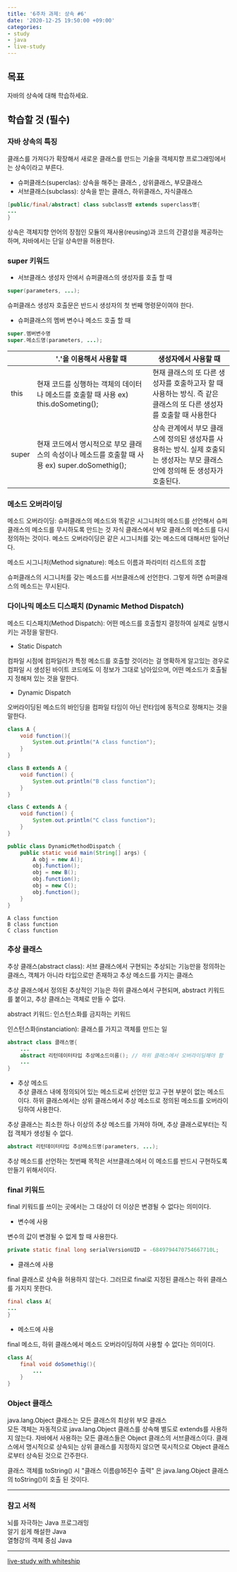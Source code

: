 ```yaml
---
title: '6주차 과제: 상속 #6'
date: '2020-12-25 19:50:00 +09:00'
categories: 
- study
- java
- live-study
---
```


## 목표
자바의 상속에 대해 학습하세요.

## 학습할 것 (필수)

### 자바 상속의 특징

클래스를 가져다가 확장해서 새로운 클래스를 만드는 기술을 객체지향 프로그래밍에서는 상속이라고 부른다.

* 슈퍼클래스(superclas): 상속을 해주는 클래스 , 상위클래스, 부모클래스   
* 서브클래스(subclass): 상속을 받는 클래스, 하위클래스, 자식클래스  

```java
[public/final/abstract] class subclass명 extends superclass명{
...
}
```

상속은 객체지향 언어의 장점인 모듈의 재사용(reusing)과 코드의 간결성을 제공하는 하며, 자바에서는 단일 상속만을 허용한다.


### super 키워드

* 서브클래스 생성자 안에서 슈퍼클래스의 생성자를 호출 할 때

```java
super(parameters, ...);
```

슈퍼클래스 생성자 호출문은 반드시 생성자의 첫 번째 명령문이여야 한다.

* 슈퍼클래스의 멤버 변수나 메소드 호출 할 때

```java
super.멤버변수명
super.메소드명(parameters, ...);
```


|  | '.'을 이용해서 사용할 때 | 생성자에서 사용할 때 |
| -------- | -------- | -------- |
| this | 현재 코드를 싱행하는 객체의 데이터나 메소드를 호출할 때 사용 ex) this.doSometing(); | 현재 클래스의 또 다른 생성자를 호출하고자 할 때 사용하는 방식. 즉 같은 클래스의 또 다른 생성자를 호출할 때 사용한다 |
| super | 현재 코드에서 명시적으로 부모 클래스의 속성이나 메소드를 호출할 때 사용 ex) super.doSomethig(); | 상속 관계에서 부모 클래스에 정의된 생성자를 사용하는 방식. 실제 호출되는 생성자는 부모 클래스 안에 정의해 둔 생성자가 호출된다. |


### 메소드 오버라이딩

메소드 오버라이딩: 슈퍼클래스의 메소드와 똑같은 시그니처의 메소드를 선언해서 슈퍼클래스의 메소드를 무시하도록 만드는 것
자식 클래스에서 부모 클래스의 메소드를 다시 정의하는 것이다.
메소드 오버라이딩은 같은 시그니처를 갖는 메소드에 대해서만 일어난다. 

메소드 시그니처(Method signature): 메소드 이름과 파라미터 리스트의 조합

슈퍼클래스의 시그니처를 갖는 메소드를 서브클래스에 선언한다. 그렇게 하면 슈퍼클래스의 메소드는 무시된다. 


### 다이나믹 메소드 디스패치 (Dynamic Method Dispatch)

메소드 디스패치(Method Dispatch): 어떤 메소드를 호출할지 결정하여 실제로 실행시키는 과정을 말한다.

* Static Dispatch

컴파일 시점에 컴파일러가 특정 메소드를 호출할 것이라는 걸 명확하게 알고있는 경우로 컴파일 시 생성된 바이트 코드에도 이 정보가 그대로 남아있으며, 어떤 메소드가 호출될지 정해져 있는 것을 말한다. 


* Dynamic Dispatch

오버라이딩된 메소드의 바인딩을 컴파일 타임이 아닌 런타임에 동적으로 정해지는 것을 말한다.

```java
class A {
    void function(){
        System.out.println("A class function");
    }
}

class B extends A {
    void function() {
        System.out.println("B class function");
    }
}

class C extends A {
    void function() {
        System.out.println("C class function");
    }
}

public class DynamicMethodDispatch {
    public static void main(String[] args) {
        A obj = new A();
        obj.function();
        obj = new B();
        obj.function();
        obj = new C();
        obj.function();
    }
}
```

```console
A class function
B class function
C class function
```

### 추상 클래스

추상 클래스(abstract class): 서브 클래스에서 구현되는 추상되는 기능만을 정의하는 클래스, 객체가 아니라 타입으로만 존재하고 추상 메소드를 가지는 클래스

추상 클래스에서 정의된 추상적인 기능은 하위 클래스에서 구현되며, abstract 키워드를 붙이고, 추상 클래스는 객체로 만들 수 없다. 

abstract 키워드: 인스턴스화를 금지하는 키워드

인스턴스화(instanciation): 클래스를 가지고 객체를 만드는 일

```java
abstract class 클래스명{
	...
	abstract 리턴데이터타입 추상메소드이름();	// 하위 클래스에서 오버라이딩해야 함
	...
}
```

* 추상 메소드  
추상 클래스 내에 정의되어 있는 메소드로써 선언만 있고 구현 부분이 없는 메소드이다. 
하위 클래스에서는 상위 클래스에서 추상 메소드로 정의된 메소드를 오버라이딩하여 사용한다. 

추상 클래스는 최소한 하나 이상의 추상 메소드를 가져야 하며, 추상 클래스로부터는 직접 객체가 생성될 수 없다.

```java
abstract 리턴데이터타입 추상메소드명(parameters, ...);
```
추상 메소드를 선언하는 첫번째 목적은 서브클래스에서 이 메소드를 반드시 구현하도록 만들기 위해서이다.


### final 키워드

final 키워드를 쓰이는 곳에서는 그 대상이 더 이상은 변경될 수 없다는 의미이다. 

* 변수에 사용

변수의 값이 변경될 수 없게 할 때 사용한다.

```java
private static final long serialVersionUID = -6849794470754667710L;
```


* 클래스에 사용

final 클래스로 상속을 허용하지 않는다. 그러므로 final로 지정된 클래스는 하위 클래스를 가지지 못한다.

```java
final class A{
...
}
```

* 메소드에 사용

final 메소드, 하위 클래스에서 메소드 오버라이딩하여 사용할 수 없다는 의미이다.

```java
class A{
	final void doSomethig(){
		...
	}
}
```


### Object 클래스

java.lang.Object 클래스는 모든 클래스의 최상위 부모 클래스  
모든 객체는 자동적으로 java.lang.Object 클래스를 상속해 별도로 extends를 사용하지 않는다.
자바에서 사용하는 모든 클래스들은 Object 클래스의 서브클래스이다.
클래스에서 명시적으로 상속되는 상위 클래스를 지정하지 않으면 묵시적으로 Object 클래스로부터 상속된 것으로 간주한다.

클래스 객체를 toString() 시 "클래스 이름@16진수 출력" 은 java.lang.Object 클래스의 toString()이 호출 된 것이다.


----
### 참고 서적  
뇌를 자극하는 Java 프로그래밍  
알기 쉽게 해설한 Java  
열형강의 객체 중심 Java  

----
[live-study with whiteship](https://github.com/whiteship/live-study/issues/6)
